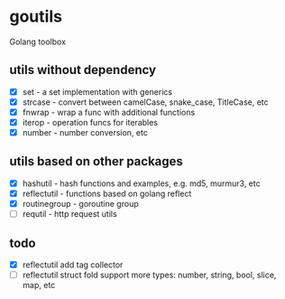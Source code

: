 # goutils

Golang toolbox

## utils without dependency

- [x] set - a set implementation with generics
- [x] strcase - convert between camelCase, snake_case, TitleCase, etc
- [x] fnwrap - wrap a func with additional functions
- [x] iterop - operation funcs for iterables
- [x] number - number conversion, etc

## utils based on other packages

- [x] hashutil - hash functions and examples, e.g. md5, murmur3, etc
- [x] reflectutil - functions based on golang reflect
- [x] routinegroup - goroutine group
- [ ] requtil - http request utils

## todo

- [x] reflectutil add tag collector
- [ ] reflectutil struct fold support more types: number, string, bool, slice, map, etc
